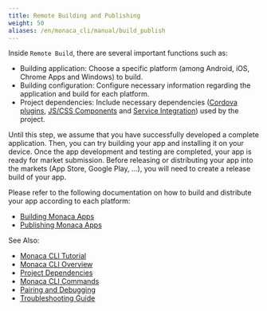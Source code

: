 ```yaml
---
title: Remote Building and Publishing
weight: 50
aliases: /en/monaca_cli/manual/build_publish
---
```


Inside `Remote Build`, there are several important functions such as:

-   Building application: Choose a specific platform (among Android,
    iOS, Chrome Apps and Windows) to build.
-   Building configuration: Configure necessary information regarding
    the application and build for each platform.
-   Project dependencies: Include necessary dependencies
    ([Cordova plugins](/en/products_guide/monaca_ide/dependencies/cordova_plugin), [JS/CSS Components](/en/products_guide/monaca_ide/dependencies/components) and [Service Integration](/en/reference/service_integration/)) used by the project.

Until this step, we assume that you have successfully developed a
complete application. Then, you can try building your app and installing
it on your device. Once the app development and testing are completed,
your app is ready for market submission. Before releasing or
distributing your app into the markets (App Store, Google Play, ...),
you will need to create a release build of your app.

Please refer to the following documentation on how to build and
distribute your app according to each platform:

- [Building Monaca Apps](/en/tutorials/monaca_cli/building_app)
- [Publishing Monaca Apps](/en/products_guide/monaca_ide/deploy)

See Also:

- [Monaca CLI Tutorial](../tutorial)
- [Monaca CLI Overview](../overview)
- [Project Dependencies](../dependencies)
- [Monaca CLI Commands](../cli_commands)
- [Pairing and Debugging](../pairing_debugging)
- [Troubleshooting Guide](../troubleshooting)
